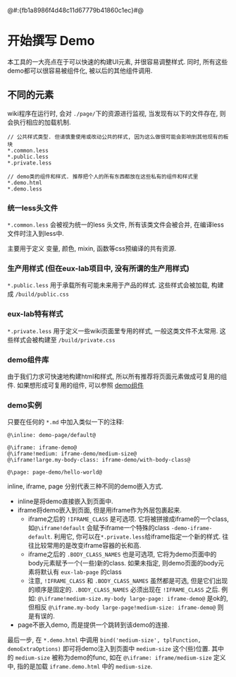 @#:{fb1a8986f4d48c11d67779b41860c1ec}#@
# 开始撰写 Demo

本工具的一大亮点在于可以快速的构建UI元素, 并很容易调整样式. 同时, 所有这些demo都可以很容易被组件化, 被以后的其他组件调用.

## 不同的元素

wiki程序在运行时, 会对 `./page/`下的资源进行监视, 当发现有以下的文件存在, 则会执行相应的加载机制.
 
    // 公共样式类型. 但请慎重使用或改动公共的样式, 因为这么做很可能会影响到其他现有的板块
    *.common.less
    *.public.less
    *.private.less
    
    // demo类的组件和样式. 推荐把个人的所有东西都放在这些私有的组件和样式里
    *.demo.html
    *.demo.less
    
### 统一less头文件

`*.common.less` 会被视为统一的less 头文件, 所有该类文件会被合并, 在编译less文件时注入到less中.

主要用于定义 变量, 颜色, mixin, 函数等css预编译的共有资源.

### 生产用样式 (但在eux-lab项目中, 没有所谓的生产用样式)

`*.public.less`  用于承载所有可能未来用于产品的样式. 这些样式会被加载, 构建成 `/build/public.css`

### eux-lab特有样式

`*.private.less` 用于定义一些wiki页面里专用的样式, 一般这类文件不太常用. 这些样式会被构建至 `/build/private.css`

### demo组件库

由于我们力求可快速地构建html和样式, 所以所有推荐将页面元素做成可复用的组件. 如果想形成可复用的组件, 可以参照
[demo组件](demo-component/index)

### demo实例

只要在任何的 `*.md` 中加入类似一下的注释:

```
@\inline: demo-page/default@

@\iframe: iframe-demo@
@\iframe!medium: iframe-demo/medium-size@
@\iframe!large.my-body-class: iframe-demo/with-body-class@

@\page: page-demo/hello-world@
```

inline, iframe, page 分别代表三种不同的demo嵌入方式.

* inline是将demo直接嵌入到页面中.
* iframe将demo嵌入到页面, 但是用iframe作为外层包裹起来.
    * iframe之后的 `!IFRAME_CLASS` 是可选项. 它将被拼接成iframe的一个class, 如`@\iframe!default`
        会赋予iframe一个特殊的class `-demo-iframe-default`.
        利用它, 你可以在`*.private.less`给iframe指定一个新的样式.
        往往比较常用的是改变iframe容器的长和高.
    * iframe之后的 `.BODY_CLASS_NAMES` 也是可选项, 它将为demo页面中的body元素赋予一个(一些)新的class. 如果未指定,
        则demo页面的body元素将默认有 `eux-lab-page` 的class
    * 注意, `!IFRAME_CLASS` 和 `.BODY_CLASS_NAMES` 虽然都是可选, 但是它们出现的顺序是固定的.
        `.BODY_CLASS_NAMES` 必须出现在 `!IFRAME_CLASS` 之后. 例如: `@\iframe!medium-size.my-body large-page: iframe-demo@`
        是ok的, 但相反 `@\iframe.my-body large-page!medium-size: iframe-demo@` 则是有误的.
* page不嵌入demo, 而是提供一个跳转到该demo的连接.

最后一步, 在 `*.demo.html` 中调用 `bind('medium-size', tplFunction, demoExtraOptions)` 即可将demo注入到页面中 `medium-size`
这个(些)位置. 其中的 `medium-size` 被称为demo的func, 如在 `@\iframe: iframe/medium-size` 定义中, 指的是加载 `iframe.demo.html`
中的 `medium-size`.
